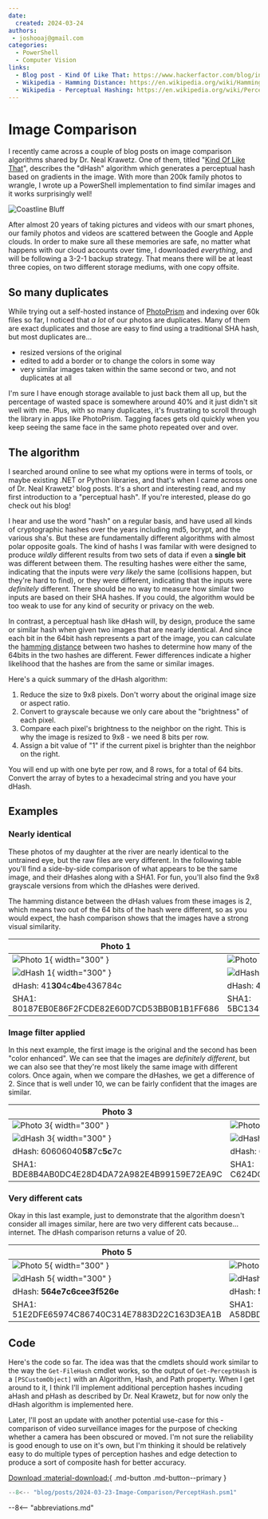 ```yaml
---
date:
  created: 2024-03-24
authors:
 - joshooaj@gmail.com
categories:
  - PowerShell
  - Computer Vision
links:
  - Blog post - Kind Of Like That: https://www.hackerfactor.com/blog/index.php?/archives/529-Kind-of-Like-That.html
  - Wikipedia - Hamming Distance: https://en.wikipedia.org/wiki/Hamming_distance
  - Wikipedia - Perceptual Hashing: https://en.wikipedia.org/wiki/Perceptual_hashing
---
```


# Image Comparison

I recently came across a couple of blog posts on image comparison
algorithms shared by Dr. Neal Krawetz. One of them, titled "[Kind Of Like That](https://www.hackerfactor.com/blog/index.php?/archives/529-Kind-of-Like-That.html)",
describes the "dHash" algorithm which generates a perceptual hash based on
gradients in the image. With more than 200k family photos to wrangle, I wrote up
a PowerShell implementation to find similar images and it works surprisingly well!

<!-- more -->

![Coastline Bluff](hero.jpg)

After almost 20 years of taking pictures and videos with our smart phones, our
family photos and videos are scattered between the Google and Apple clouds. In
order to make sure all these memories are safe, no matter what happens with our
cloud accounts over time, I downloaded _everything_, and will be following a
3-2-1 backup strategy. That means there will be at least three copies, on two
different storage mediums, with one copy offsite.

## So many duplicates

While trying out a self-hosted instance of [PhotoPrism](https://www.photoprism.app/)
and indexing over 60k files so far, I noticed that _a lot_ of our photos are
duplicates. Many of them are exact duplicates and those are easy to find using
a traditional SHA hash, but most duplicates are...

- resized versions of the original
- edited to add a border or to change the colors in some way
- very similar images taken within the same second or two, and not duplicates at all

I'm sure I have enough storage available to just back them all up, but the percentage
of wasted space is somewhere around 40% and it just didn't sit well with me. Plus,
with so many duplicates, it's frustrating to scroll through the library in apps
like PhotoPrism. Tagging faces gets old quickly when you keep seeing the same face
in the same photo repeated over and over.

## The algorithm

I searched around online to see what my options were in terms of tools, or maybe
existing .NET or Python libraries, and that's when I came across one of Dr. Neal
Krawetz' blog posts. It's a short and interesting read, and my first introduction
to a "perceptual hash". If you're interested, please do go check out his blog!

I hear and use the word "hash" on a regular basis, and have used all kinds of
cryptographic hashes over the years including md5, bcrypt, and the various sha's.
But these are fundamentally different algorithms with almost polar opposite
goals. The kind of hashs I was familar with were designed to produce _wildly_
different results from two sets of data if even a __single bit__ was different
between them. The resulting hashes were either the same, indicating that the
inputs were _very likely_ the same (collisions happen, but they're hard to find),
or they were different, indicating that the inputs were _definitely_ different.
There should be no way to measure how similar two inputs are based on their SHA
hashes. If you could, the algorithm would be too weak to use for any kind of
security or privacy on the web.

In contrast, a perceptual hash like dHash will, by design, produce the same or
similar hash when given two images that are nearly identical. And since each bit
in the 64bit hash represents a part of the image, you can calculate the
[hamming distance](https://en.wikipedia.org/wiki/Hamming_distance) between two
hashes to determine how many of the 64bits in the two hashes are different.
Fewer differences indicate a higher likelihood that the hashes are from the same
or similar images.

Here's a quick summary of the dHash algorithm:

1. Reduce the size to 9x8 pixels. Don't worry about the original image size or aspect ratio.
2. Convert to grayscale because we only care about the "brightness" of each pixel.
3. Compare each pixel's brightness to the neighbor on the right. This is why the image is resized to 9x8 - we need 8 bits per row.
4. Assign a bit value of "1" if the current pixel is brighter than the neighbor on the right.

You will end up with one byte per row, and 8 rows, for a total of 64 bits. Convert
the array of bytes to a hexadecimal string and you have your dHash.

## Examples

### Nearly identical

These photos of my daughter at the river are nearly identical to the untrained
eye, but the raw files are very different. In the following table you'll find a
side-by-side comparison of what appears to be the same image, and their dHashes
along with a SHA1. For fun, you'll also find the 9x8 grayscale versions from which the
dHashes were derived.

The hamming distance between the dHash values from these images is 2, which means
two out of the 64 bits of the hash were different, so as you would expect, the
hash comparison shows that the images have a strong visual similarity.

| Photo 1                                        | Photo 2                                        |
| ---------------------------------------------- | ---------------------------------------------- |
| ![Photo 1](photo1.jpg){ width="300" }          | ![Photo 2](photo2.jpg){ width="300" }          |
| ![dHash 1](photo1.dhash.jpg){ width="300" }    | ![dHash 2](photo2.dhash.jpg){ width="300" }    |
| dHash: 41**30**4c**4b**e436784c                | dHash: 41**20**4c**49**e436784c                |
| SHA1: 80187EB0E86F2FCDE82E60D7CD53BB0B1B1FF686 | SHA1: 5BC13493BB94536C3EAE794A924C1D9A00D207D6 |

### Image filter applied

In this next example, the first image is the original and the second has been
"color enhanced". We can see that the images are _definitely different_, but we
can also see that they're most likely the same image with different colors. Once
again, when we compare the dHashes, we get a difference of 2. Since that is well
under 10, we can be fairly confident that the images are similar.

| Photo 3                                        | Photo 4                                        |
| ---------------------------------------------- | ---------------------------------------------- |
| ![Photo 3](photo3.jpg){ width="300" }          | ![Photo 4](photo4.jpg){ width="300" }          |
| ![dHash 3](photo3.dhash.jpg){ width="300" }    | ![dHash 4](photo4.dhash.jpg){ width="300" }    |
| dHash: 60606040**58**7c**5c**7c                | dHash: 60606040**d8**7c**5d**7c                |
| SHA1: BDE8B4AB0DC4E28D4DA72A982E4B99159E72EA9C | SHA1: C624DC07813ABBC07E286665AF7A41941F19F9AF |

### Very different cats

Okay in this last example, just to demonstrate that the algorithm doesn't consider
all images similar, here are two very different cats because... internet. The
dHash comparison returns a value of 20.

| Photo 5                                        | Photo 6                                        |
| ---------------------------------------------- | ---------------------------------------------- |
| ![Photo 5](photo5.jpg){ width="300" }          | ![Photo 6](photo6.jpg){ width="300" }          |
| ![dHash 5](photo5.dhash.jpg){ width="300" }    | ![dHash 6](photo6.dhash.jpg){ width="300" }    |
| dHash: **564e7c6cee3f526e**                    | dHash: **564e7c6cee3f526e**                    |
| SHA1: 51E2DFE65974C86740C314E7883D22C163D3EA1B | SHA1: A58DBDAA875B5FC311BBB35A74748E68550CFC12 |

## Code

Here's the code so far. The idea was that the cmdlets should work similar to the
way the `Get-FileHash` cmdlet works, so the output of `Get-PerceptHash` is a
`[PSCustomObject]` with an Algorithm, Hash, and Path property. When I get around
to it, I think I'll implement additional perception hashes incuding aHash and pHash
as described by Dr. Neal Krawetz, but for now only the dHash algorithm is implemented
here.

Later, I'll post an update with another potential use-case for this - comparison of video
surveillance images for the purpose of checking whether a camera has been obscured
or moved. I'm not sure the reliability is good enough to use on it's own, but I'm
thinking it should be relatively easy to do multiple types of perception hashes
and edge detection to produce a sort of composite hash for better accuracy.

[Download :material-download:](PerceptHash.psm1){ .md-button .md-button--primary }

```powershell title="PerceptHash.psm1" linenums="1"
--8<-- "blog/posts/2024-03-23-Image-Comparison/PerceptHash.psm1"
```

--8<-- "abbreviations.md"
